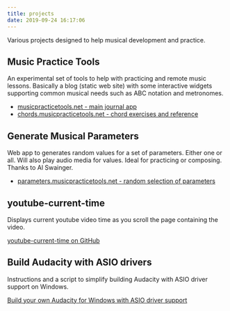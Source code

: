 ```yaml
---
title: projects
date: 2019-09-24 16:17:06
---
```


Various projects designed to help musical development and practice. 

## Music Practice Tools

An experimental set of tools to help with practicing and remote music lessons. Basically a blog (static web site) with some interactive widgets supporting common musical needs such as ABC notation and metronomes.

- [musicpracticetools.net - main journal app](https://musicpracticetools.net)
- [chords.musicpracticetools.net - chord exercises and reference](https://chords.musicpracticetools.net)

## Generate Musical Parameters

Web app to generates random values for a set of parameters. Either one  or all. Will also play audio media for values. Ideal for practicing or composing. Thanks to Al Swainger.

- [parameters.musicpracticetools.net - random selection of parameters](https://parameters.musicpracticetools.net)

## youtube-current-time

Displays current youtube video time as you scroll the page containing the video.

[youtube-current-time on GitHub](https://github.com/music-practice-tools/youtube-current-times)

## Build Audacity with ASIO drivers

Instructions and a script to simplify building Audacity with ASIO driver support on Windows.

[Build your own Audacity for Windows with ASIO driver support](https://gist.github.com/SteveALee/da24c2be633340b8791066dd98eb5d0b)
